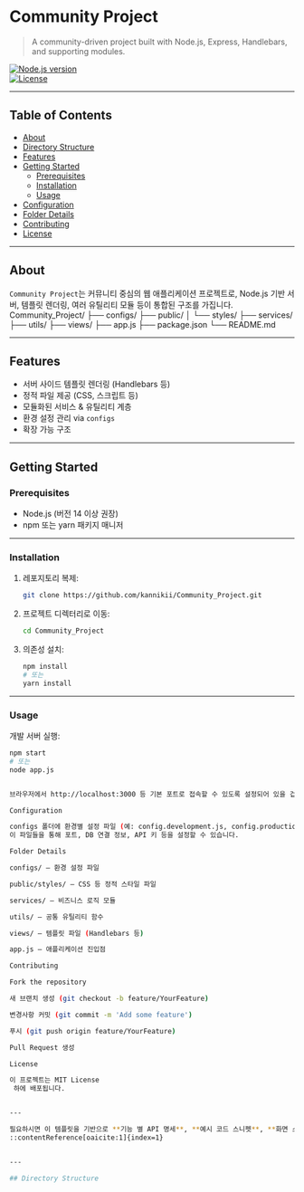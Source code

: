# Community Project

> A community-driven project built with Node.js, Express, Handlebars, and supporting modules.

[![Node.js version](https://img.shields.io/badge/node-%3E%3D14-brightgreen)](https://nodejs.org/)  
[![License](https://img.shields.io/badge/license-MIT-blue.svg)](LICENSE)  

---

## Table of Contents

- [About](#about)  
- [Directory Structure](#directory-structure)  
- [Features](#features)  
- [Getting Started](#getting-started)  
  - [Prerequisites](#prerequisites)  
  - [Installation](#installation)  
  - [Usage](#usage)  
- [Configuration](#configuration)  
- [Folder Details](#folder-details)  
- [Contributing](#contributing)  
- [License](#license)  

---

## About

`Community Project`는 커뮤니티 중심의 웹 애플리케이션 프로젝트로, Node.js 기반 서버, 템플릿 렌더링, 여러 유틸리티 모듈 등이 통합된 구조를 가집니다.
Community_Project/
├── configs/
├── public/
│ └── styles/
├── services/
├── utils/
├── views/
├── app.js
├── package.json
└── README.md


---

## Features

- 서버 사이드 템플릿 렌더링 (Handlebars 등)  
- 정적 파일 제공 (CSS, 스크립트 등)  
- 모듈화된 서비스 & 유틸리티 계층  
- 환경 설정 관리 via `configs`  
- 확장 가능 구조  

---

## Getting Started

### Prerequisites

- Node.js (버전 14 이상 권장)  
- npm 또는 yarn 패키지 매니저  

---

### Installation

1. 레포지토리 복제:

    ```bash
    git clone https://github.com/kannikii/Community_Project.git
    ```

2. 프로젝트 디렉터리로 이동:

    ```bash
    cd Community_Project
    ```

3. 의존성 설치:

    ```bash
    npm install
    # 또는
    yarn install
    ```

---

### Usage

개발 서버 실행:

```bash
npm start
# 또는
node app.js


브라우저에서 http://localhost:3000 등 기본 포트로 접속할 수 있도록 설정되어 있을 겁니다.

Configuration

configs 폴더에 환경별 설정 파일 (예: config.development.js, config.production.js) 이 존재할 것으로 예상됩니다.
이 파일들을 통해 포트, DB 연결 정보, API 키 등을 설정할 수 있습니다.

Folder Details

configs/ — 환경 설정 파일

public/styles/ — CSS 등 정적 스타일 파일

services/ — 비즈니스 로직 모듈

utils/ — 공통 유틸리티 함수

views/ — 템플릿 파일 (Handlebars 등)

app.js — 애플리케이션 진입점

Contributing

Fork the repository

새 브랜치 생성 (git checkout -b feature/YourFeature)

변경사항 커밋 (git commit -m 'Add some feature')

푸시 (git push origin feature/YourFeature)

Pull Request 생성

License

이 프로젝트는 MIT License
 하에 배포됩니다.


---

필요하시면 이 템플릿을 기반으로 **기능 별 API 명세**, **예시 코드 스니펫**, **화면 스크린샷 삽입** 등까지 포함한 더 풍성한 README를 같이 작성해드릴게요. 그렇게 할까요?
::contentReference[oaicite:1]{index=1}


---

## Directory Structure


